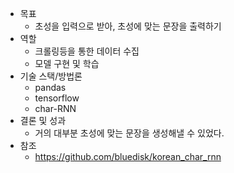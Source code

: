 - 목표
  - 초성을 입력으로 받아, 초성에 맞는 문장을 출력하기
- 역할
  - 크롤링등을 통한 데이터 수집
  - 모델 구현 및 학습
- 기술 스택/방법론
  - pandas
  - tensorflow
  - char-RNN
- 결론 및 성과
  - 거의 대부분 초성에 맞는 문장을 생성해낼 수 있었다.
- 참조
  - https://github.com/bluedisk/korean_char_rnn